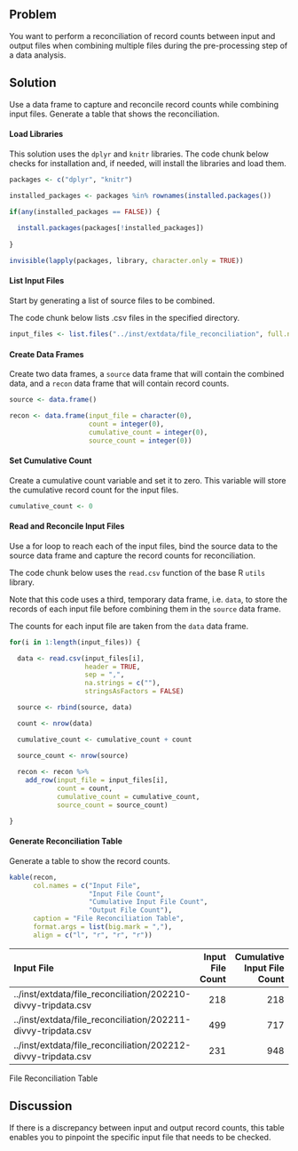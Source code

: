 ## Problem

You want to perform a reconciliation of record counts between input and
output files when combining multiple files during the pre-processing
step of a data analysis.

## Solution

Use a data frame to capture and reconcile record counts while combining
input files. Generate a table that shows the reconciliation.

#### Load Libraries

This solution uses the `dplyr` and `knitr` libraries. The code chunk
below checks for installation and, if needed, will install the libraries
and load them.

``` r
packages <- c("dplyr", "knitr")

installed_packages <- packages %in% rownames(installed.packages())

if(any(installed_packages == FALSE)) {
  
  install.packages(packages[!installed_packages])
  
}

invisible(lapply(packages, library, character.only = TRUE))
```

#### List Input Files

Start by generating a list of source files to be combined.

The code chunk below lists .csv files in the specified directory.

``` r
input_files <- list.files("../inst/extdata/file_reconciliation", full.names = TRUE, pattern = "\\.csv$")
```

#### Create Data Frames

Create two data frames, a `source` data frame that will contain the
combined data, and a `recon` data frame that will contain record counts.

``` r
source <- data.frame()

recon <- data.frame(input_file = character(0),
                    count = integer(0),
                    cumulative_count = integer(0),
                    source_count = integer(0))
```

#### Set Cumulative Count

Create a cumulative count variable and set it to zero. This variable
will store the cumulative record count for the input files.

``` r
cumulative_count <- 0
```

#### Read and Reconcile Input Files

Use a for loop to reach each of the input files, bind the source data to
the source data frame and capture the record counts for reconciliation.

The code chunk below uses the `read.csv` function of the base R `utils`
library.

Note that this code uses a third, temporary data frame, i.e. `data`, to
store the records of each input file before combining them in the
`source` data frame.

The counts for each input file are taken from the `data` data frame.

``` r
for(i in 1:length(input_files)) {

  data <- read.csv(input_files[i],
                   header = TRUE,
                   sep = ",",
                   na.strings = c(""),
                   stringsAsFactors = FALSE)

  source <- rbind(source, data)

  count <- nrow(data)

  cumulative_count <- cumulative_count + count

  source_count <- nrow(source)
  
  recon <- recon %>%
    add_row(input_file = input_files[i],
            count = count,
            cumulative_count = cumulative_count,
            source_count = source_count)

}
```

#### Generate Reconciliation Table

Generate a table to show the record counts.

``` r
kable(recon,
      col.names = c("Input File",
                    "Input File Count",
                    "Cumulative Input File Count",
                    "Output File Count"),
      caption = "File Reconciliation Table",
      format.args = list(big.mark = ","),
      align = c("l", "r", "r", "r"))
```

| Input File                                                    | Input File Count | Cumulative Input File Count | Output File Count |
|:----------------------------------|----------:|----------------:|----------:|
| ../inst/extdata/file_reconciliation/202210-divvy-tripdata.csv |              218 |                         218 |               218 |
| ../inst/extdata/file_reconciliation/202211-divvy-tripdata.csv |              499 |                         717 |               717 |
| ../inst/extdata/file_reconciliation/202212-divvy-tripdata.csv |              231 |                         948 |               948 |

File Reconciliation Table

## Discussion

If there is a discrepancy between input and output record counts, this
table enables you to pinpoint the specific input file that needs to be
checked.
